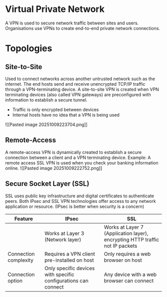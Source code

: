 # Virtual Private Network

A VPN is used to secure network traffic between sites and users. Organisations use VPNs to create end-to-end private network connections.

# Topologies
## Site-to-Site
Used to connect networks across another untrusted network such as the internet.
The end hosts send and receive unencrypted TCP/IP traffic through a VPN-terminating device.
A site-to-site VPN is created when VPN terminating devices (also called VPN gateways) are preconfigured with information to establish a secure tunnel.
- Traffic is only encrypted between devices
- Internal hosts have no idea that a VPN is being used

![[Pasted image 20251009223704.png]]

## Remote-Access
A remote-access VPN is dynamically created to establish a secure connection between a client and a VPN terminating device.
Example: A remote access SSL VPN is used when you check your banking information online.
![[Pasted image 20251009222752.png]]

## Secure Socket Layer (SSL)
SSL uses public key infrastructure and digital certificates to authenticate peers.
Both IPsec and SSL VPN technologies offer access to any network application or resource.
(IPsec is better when security is a concern)

| Feature               | IPsec                                                          | SSL                                                                          |
| --------------------- | -------------------------------------------------------------- | ---------------------------------------------------------------------------- |
|                       | Works at Layer 3 (Network layer)                               | Works at Layer 7 (Application layer), encrypting HTTP traffic not IP packets |
| Connection complexity | Requires a VPN client pre-installed on host                    | Only requires a web browser on host                                          |
| Connection option     | Only specific devices with specific configurations can connect | Any device with a web browser can connect                                    |
